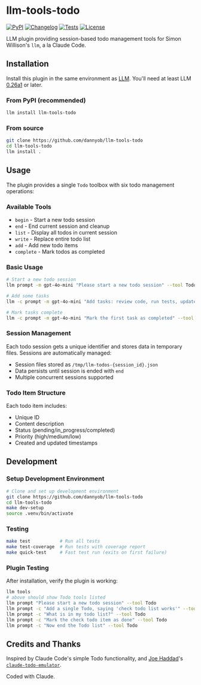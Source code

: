 # llm-tools-todo

[![PyPI](https://img.shields.io/pypi/v/llm-tools-todo.svg)](https://pypi.org/project/llm-tools-todo/)
[![Changelog](https://img.shields.io/github/v/release/dannyob/llm-tools-todo?include_prereleases&label=changelog)](https://github.com/dannyob/llm-tools-todo/releases)
[![Tests](https://github.com/dannyob/llm-tools-todo/actions/workflows/test.yml/badge.svg)](https://github.com/dannyob/llm-tools-todo/actions/workflows/test.yml)
[![License](https://img.shields.io/badge/license-Apache%202.0-blue.svg)](https://github.com/dannyob/llm-tools-todo/blob/main/LICENSE)

LLM plugin providing session-based todo management tools for Simon Willison's `llm`, a la Claude Code.

## Installation

Install this plugin in the same environment as [LLM](https://llm.datasette.io/). You'll need at least LLM [0.26a1](https://llm.datasette.io/en/latest/changelog.html#a1-2025-05-25) or later.

### From PyPI (recommended)

```bash
llm install llm-tools-todo
```

### From source

```bash
git clone https://github.com/dannyob/llm-tools-todo
cd llm-tools-todo
llm install .
```

## Usage

The plugin provides a single `Todo` toolbox with six todo management operations:

### Available Tools

- `begin` - Start a new todo session
- `end` - End current session and cleanup
- `list` - Display all todos in current session
- `write` - Replace entire todo list
- `add` - Add new todo items
- `complete` - Mark todos as completed

### Basic Usage

```bash
# Start a new todo session
llm prompt -m gpt-4o-mini "Please start a new todo session" --tool Todo

# Add some tasks
llm -c prompt -m gpt-4o-mini "Add tasks: review code, run tests, update docs" --tool Todo

# Mark tasks complete
llm -c prompt -m gpt-4o-mini "Mark the first task as completed" --tool Todo
```

### Session Management

Each todo session gets a unique identifier and stores data in temporary files. Sessions are automatically managed:

- Session files stored as `/tmp/llm-todos-{session_id}.json`
- Data persists until session is ended with `end`
- Multiple concurrent sessions supported

### Todo Item Structure

Each todo item includes:
- Unique ID
- Content description
- Status (pending/in_progress/completed)
- Priority (high/medium/low)
- Created and updated timestamps

## Development

### Setup Development Environment

```bash
# Clone and set up development environment
git clone https://github.com/dannyob/llm-tools-todo
cd llm-tools-todo
make dev-setup
source .venv/bin/activate
```

### Testing

```bash
make test           # Run all tests
make test-coverage  # Run tests with coverage report
make quick-test     # Fast test run (exits on first failure)
```

### Plugin Testing

After installation, verify the plugin is working:

```bash
llm tools  
# above should show Todo tools listed
llm prompt "Please start a new todo session" --tool Todo
llm prompt -c "Add a single Todo, saying 'check todo list works'" --tool Todo
llm prompt -c "What is in my todo list?" --tool Todo
llm prompt -c "Mark the check todo item as done" --tool Todo
llm prompt -c "Now end the Todo list" --tool Todo
```

## Credits and Thanks

Inspired by Claude Code's simple Todo functionality, and [Joe
Haddad](https://github.com/joehaddad2000/)'s [`claude-todo-emulator`](https://github.com/joehaddad2000/claude-todo-emulator).

Coded with Claude.
